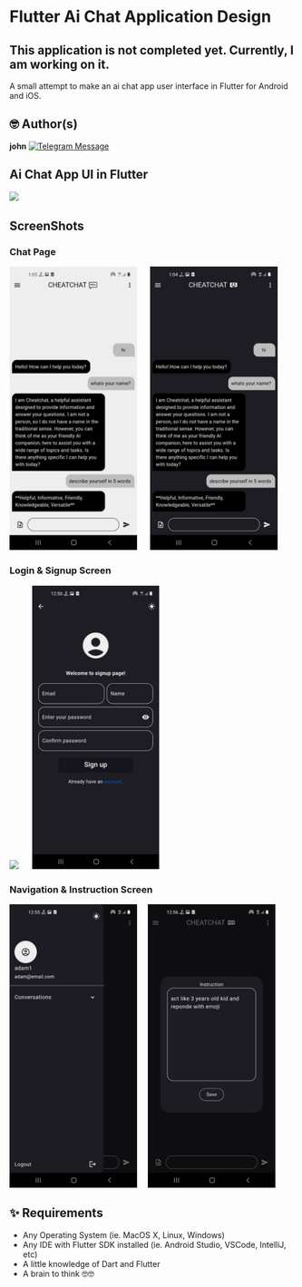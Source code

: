 # Flutter Ai Chat Application Design

## This application is not completed yet. Currently, I am working on it. 
A small attempt to make an ai chat app user interface in Flutter for Android and iOS.

## 🤓 Author(s)
**john** [![Telegram Message](https://img.shields.io/badge/message%20@johnnybeatz-grey?style=social&logo=telegram)](https://t.me/johnnybeatz)

## Ai Chat App UI in Flutter
<img src="screens/full_ui.png"  />

## ScreenShots
### Chat Page
<img src="screens/ChatPage-light.jpg" height="500em" /> &nbsp;&nbsp;&nbsp;&nbsp; <img src="screens/ChatPage-dark.jpg" height="500em" />

### Login & Signup Screen
<img src="screens/LoginPage-light" height="500em" /> &nbsp;&nbsp;&nbsp;&nbsp; <img src="screens/SignupPage-dark.jpg" height="500em" />

### Navigation & Instruction Screen
<img src="screens/Navigation-dark.jpg" height="500em" />&nbsp;&nbsp;&nbsp;&nbsp; <img src="screens/InstructionPage-dark.jpg" height="500em" />

## ✨ Requirements
* Any Operating System (ie. MacOS X, Linux, Windows)
* Any IDE with Flutter SDK installed (ie.  Android Studio, VSCode, IntelliJ, etc)
* A little knowledge of Dart and Flutter
* A brain to think 🤓🤓


